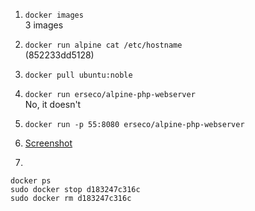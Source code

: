 ﻿1. `docker images`  
3 images

2. `docker run alpine cat /etc/hostname`  
(852233dd5128)

3. `docker pull ubuntu:noble`

4. `docker run erseco/alpine-php-webserver`  
No, it doesn't

5. `docker run -p 55:8080 erseco/alpine-php-webserver`

6. [Screenshot](Q6.png)

7.  
```
docker ps
sudo docker stop d183247c316c  
sudo docker rm d183247c316c
```

